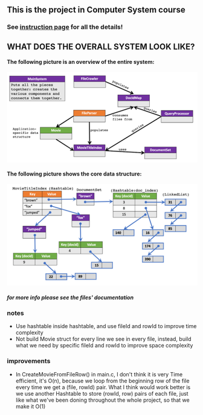 ## This is the project in Computer System course
### See [instruction page](https://course.ccs.neu.edu/cs5007su19-seattle/assignments/a9.html) for all the details! 
## WHAT DOES THE OVERALL SYSTEM LOOK LIKE?
#### The following picture is an overview of the entire system:
![Image of system](https://github.com/KemengXu/MovieSearchEngine/blob/master/Whole.png)
#### The following picture shows the core data structure:
![Image of MovieTitleIndex](https://github.com/KemengXu/MovieSearchEngine/blob/master/MovieTitleIndex.png)
##### for more info please see the files' documentation
### notes
  * Use hashtable inside hashtable, and use fileId and rowId to improve time complexity
  * Not build Movie struct for every line we see in every file, instead, build what we need by specific fileId and rowId to improve space complexity
### improvements
  * In CreateMovieFromFileRow() in main.c, I don't think it is very Time efficient, it's O(n), because we loop from the beginning row of the file every time we get a (file, rowId) pair. What I think would work better is we use another Hashtable to store (rowId, row) pairs of each file, just like what we've been doning throughout the whole project, so that we make it O(1)